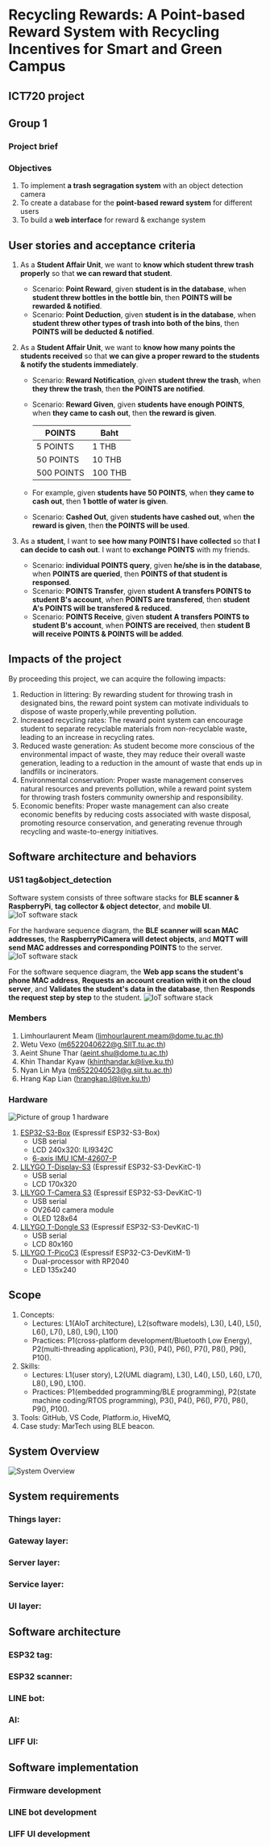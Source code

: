 # Recycling Rewards: A Point-based Reward System with Recycling Incentives for Smart and Green Campus
## ICT720 project

## Group 1
### Project brief

### Objectives
1. To implement **a trash segragation system** with an object detection camera
2. To create a database for the **point-based reward system** for different users
3. To build a **web interface** for reward & exchange system

## User stories and acceptance criteria
1. As a **Student Affair Unit**, we want to **know which student threw trash properly** so that **we can reward that student**.
   * Scenario: **Point Reward**, given **student is in the database**, when **student threw bottles in the bottle bin**, then **POINTS will be rewarded & notified**.
   * Scenario: **Point Deduction**, given **student is in the database**, when **student threw other types of trash into both of the bins**, then **POINTS will be deducted & notified**.

2. As a **Student Affair Unit**, we want to **know how many points the students received** so that **we can give a proper reward to the students & notify the students immediately**.
   * Scenario: **Reward Notification**, given **student threw the trash**, when **they threw the trash**, then **the POINTS are notified**.
   * Scenario: **Reward Given**, given **students have enough POINTS**, when **they came to cash out**, then **the reward is given**.
   
     | POINTS      | Baht        |
     | ----------- | ----------- |
     | 5 POINTS    | 1 THB       |
     | 50 POINTS   | 10 THB      |
     | 500 POINTS  | 100 THB     |
     
   * For example, given **students have 50 POINTS**, when **they came to cash out**, then **1 bottle of water is given**.
   * Scenario: **Cashed Out**, given **students have cashed out**, when **the reward is given**, then **the POINTS will be used**.
   
3. As a **student**, I want to **see how many POINTS I have collected** so that **I can decide to cash out**. I want to **exchange POINTS** with my friends.
   * Scenario: **individual POINTS query**, given **he/she is in the database**, when **POINTS are queried**, then **POINTS of that student is responsed**.
   * Scenario: **POINTS Transfer**, given **student A transfers POINTS to student B's account**, when **POINTS are transfered**, then **student A's POINTS will be transfered & reduced**.
   * Scenario: **POINTS Receive**, given **student A transfers POINTS to student B's account**, when **POINTS are received**, then **student B will receive POINTS & POINTS will be added**.


## Impacts of the project
By proceeding this project, we can acquire the following impacts:
   1. Reduction in littering: By rewarding student for throwing trash in designated bins, the reward point system can motivate individuals to dispose of waste properly,while preventing pollution. 
   3. Increased recycling rates: The reward point system can encourage student to separate recyclable materials from non-recyclable waste, leading to an increase in recycling rates.
   4. Reduced waste generation: As student become more conscious of the environmental impact of waste, they may reduce their overall waste generation, leading to a reduction in the amount of waste that ends up in landfills or incinerators.
   5. Environmental conservation: Proper waste management conserves natural resources and prevents pollution, while a reward point system for throwing trash fosters community ownership and responsibility.
   6. Economic benefits:  Proper waste management can also create economic benefits by reducing costs associated with waste disposal, promoting resource conservation, and generating revenue through recycling and waste-to-energy initiatives.

## Software architecture and behaviors
### US1 tag&object_detection
Software system consists of three software stacks for **BLE scanner & RaspberryPi**, **tag collector & object detector**, and **mobile UI**.
![IoT software stack](image/stack_diagram.png)

For the hardware sequence diagram, the **BLE scanner will scan MAC addresses**, the **RaspberryPiCamera will detect objects**, and **MQTT will send MAC addresses and corresponding POINTS** to the server.
![IoT software stack](image/hw_sequence_diagram.png)

For the software sequence diagram, the **Web app scans the student's phone MAC address**, **Requests an account creation with it on the cloud server**, and **Validates the student's data in the database**, then **Responds the request step by step** to the student. 
![IoT software stack](image/sw_sequence_diagram_2.png)

### Members
1. Limhourlaurent Meam (limhourlaurent.meam@dome.tu.ac.th)
2. Wetu Vexo (m6522040622@g.SIIT.tu.ac.th)
3. Aeint Shune Thar (aeint.shu@dome.tu.ac.th)
4. Khin Thandar Kyaw (khinthandar.k@live.ku.th)
5. Nyan Lin Mya (m6522040523@g.siit.tu.ac.th)
6. Hrang Kap Lian (hrangkap.l@live.ku.th)

### Hardware
![Picture of group 1 hardware](https://github.com/khinthandarkyaw98/ict720-project/blob/main/images/HW_group_1.jpg)
1. [ESP32-S3-Box](https://github.com/espressif/esp-box) (Espressif ESP32-S3-Box)
   * USB serial
   * LCD 240x320: ILI9342C
   * [6-axis IMU ICM-42607-P](https://invensense.tdk.com/products/motion-tracking/6-axis/icm-42670-p/)
2. [LILYGO T-Display-S3](https://github.com/Xinyuan-LilyGO/T-Display-S3) (Espressif ESP32-S3-DevKitC-1)
   * USB serial
   * LCD 170x320
3. [LILYGO T-Camera S3](https://www.lilygo.cc/products/t-camera-s3) (Espressif ESP32-S3-DevKitC-1)
   * USB serial
   * OV2640 camera module
   * OLED 128x64
4. [LILYGO T-Dongle S3](https://github.com/Xinyuan-LilyGO/T-Dongle-S3) (Espressif ESP32-S3-DevKitC-1)
   * USB serial
   * LCD 80x160
5. [LILYGO T-PicoC3](https://github.com/Xinyuan-LilyGO/T-PicoC3) (Espressif ESP32-C3-DevKitM-1)
   * Dual-processor with RP2040
   * LED 135x240


## Scope
1. Concepts: 
   * Lectures: L1(AIoT architecture), L2(software models), L3(), L4(), L5(), L6(), L7(), L8(), L9(), L10()
   * Practices: P1(cross-platform development/Bluetooth Low Energy), P2(multi-threading application), P3(), P4(), P6(), P7(), P8(), P9(), P10().
2. Skills:
   * Lectures: L1(user story), L2(UML diagram), L3(), L4(), L5(), L6(), L7(), L8(), L9(), L10().
   * Practices: P1(embedded programming/BLE programming), P2(state machine coding/RTOS programming), P3(), P4(), P6(), P7(), P8(), P9(), P10().
3. Tools: GitHub, VS Code, Platform.io, HiveMQ, 
4. Case study: MarTech using BLE beacon.


## System Overview
![System Overview](https://github.com/khinthandarkyaw98/AIoT_Group_1/blob/main/image/SystemOverview.png)


## System requirements
### Things layer:

### Gateway layer:

### Server layer:

### Service layer:

### UI layer:

## Software architecture
### ESP32 tag:

### ESP32 scanner:

### LINE bot:

### AI:

### LIFF UI: 

## Software implementation
### Firmware development

### LINE bot development

### LIFF UI development
